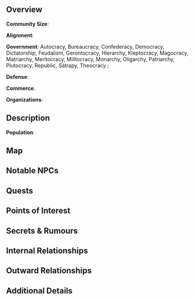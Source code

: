 
## Overview
**Community Size**: 

**Alignment**: 

**Government**: Autocracy, Bureaucracy, Confederacy, Democracy, Dictatorship, Feudalism, Gerontocracy, Hierarchy, Kleptocracy, Magocracy, Matriarchy, Meritocracy, Militocracy, Monarchy, Oligarchy, Patriarchy, Plutocracy, Republic, Satrapy, Theocracy ;

**Defense**: 

**Commerce**: 

**Organizations**: 

## Description
**Population**: 

## Map


## Notable NPCs


## Quests


## Points of Interest


## Secrets & Rumours


## Internal Relationships


## Outward Relationships


## Additional Details


